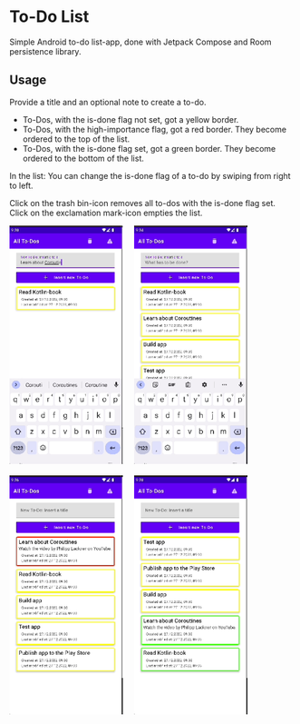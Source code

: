 # To-Do List

Simple Android to-do list-app, done with Jetpack Compose and Room persistence library.

## Usage

Provide a title and an optional note to create a to-do.

- To-Dos, with the is-done flag not set, got a yellow border.
- To-Dos, with the high-importance flag, got a red border. They become ordered to the top of the list.
- To-Dos, with the is-done flag set, got a green border. They become ordered to the bottom of the list.

In the list: You can change the is-done flag of a to-do by swiping from right to left.

Click on the trash bin-icon removes all to-dos with the is-done flag set. Click on the exclamation mark-icon empties the list.

<div>
  <img src="./images/image_1.gif" alt="screenshot 1" width="200" />&nbsp;&nbsp;&nbsp;&nbsp; 
  <img src="./images/image_2.gif" alt="screenshot 2" width="200" />  
</div>
<div>&nbsp;&nbsp;</div>
<div>
  <img src="./images/image_3.gif" alt="screenshot 3" width="200" />&nbsp;&nbsp;&nbsp;&nbsp;
  <img src="./images/image_4.gif" alt="screenshot 4" width="200" />
</div>



